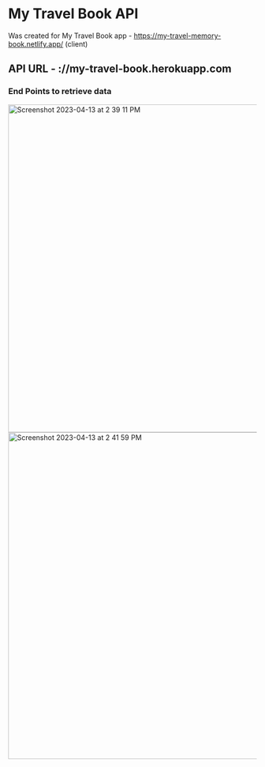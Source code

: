 # My Travel Book API

Was created for My Travel Book app -  https://my-travel-memory-book.netlify.app/ (client)

## API URL - ://my-travel-book.herokuapp.com

### End Points to retrieve data
<img width="664" alt="Screenshot 2023-04-13 at 2 39 11 PM" src="https://user-images.githubusercontent.com/30150366/231888785-83e5a699-bcfc-4b71-8ee6-9f6fe3e1a859.png">

<img width="662" alt="Screenshot 2023-04-13 at 2 41 59 PM" src="https://user-images.githubusercontent.com/30150366/231889231-59acfc03-1817-4089-aced-7ce93dc51cf3.png">

